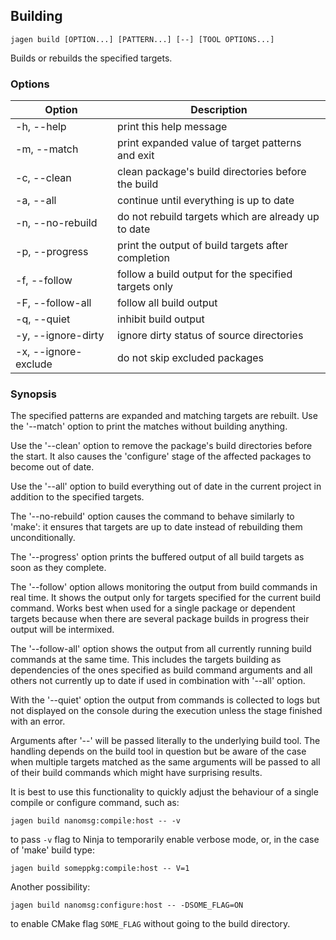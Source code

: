 ## Building

`jagen build [OPTION...] [PATTERN...] [--] [TOOL OPTIONS...]`

Builds or rebuilds the specified targets.

### Options

Option               | Description
---------------------|------------
-h, --help           | print this help message
-m, --match          | print expanded value of target patterns and exit
-c, --clean          | clean package's build directories before the build
-a, --all            | continue until everything is up to date
-n, --no-rebuild     | do not rebuild targets which are already up to date
-p, --progress       | print the output of build targets after completion
-f, --follow         | follow a build output for the specified targets only
-F, --follow-all     | follow all build output
-q, --quiet          | inhibit build output
-y, --ignore-dirty   | ignore dirty status of source directories
-x, --ignore-exclude | do not skip excluded packages

### Synopsis

The specified patterns are expanded and matching targets are rebuilt. Use the
'--match' option to print the matches without building anything.

Use the '--clean' option to remove the package's build directories before the
start. It also causes the 'configure' stage of the affected packages to become
out of date.

Use the '--all' option to build everything out of date in the current project in
addition to the specified targets.

The '--no-rebuild' option causes the command to behave similarly to 'make': it
ensures that targets are up to date instead of rebuilding them unconditionally.

The '--progress' option prints the buffered output of all build targets as soon
as they complete. 

The '--follow' option allows monitoring the output from build commands in real
time. It shows the output only for targets specified for the current build
command. Works best when used for a single package or dependent targets because
when there are several package builds in progress their output will be
intermixed.

The '--follow-all' option shows the output from all currently running build
commands at the same time. This includes the targets building as dependencies of
the ones specified as build command arguments and all others not currently up to
date if used in combination with '--all' option.

With the '--quiet' option the output from commands is collected to logs but not
displayed on the console during the execution unless the stage finished with an
error.

Arguments after '--' will be passed literally to the underlying build tool.  The
handling depends on the build tool in question but be aware of the case when
multiple targets matched as the same arguments will be passed to all of their
build commands which might have surprising results.

It is best to use this functionality to quickly adjust the behaviour of a
single compile or configure command, such as:

    jagen build nanomsg:compile:host -- -v

to pass `-v` flag to Ninja to temporarily enable verbose mode, or, in the case
of 'make' build type:

    jagen build someppkg:compile:host -- V=1

Another possibility:

    jagen build nanomsg:configure:host -- -DSOME_FLAG=ON

to enable CMake flag `SOME_FLAG` without going to the build directory.

